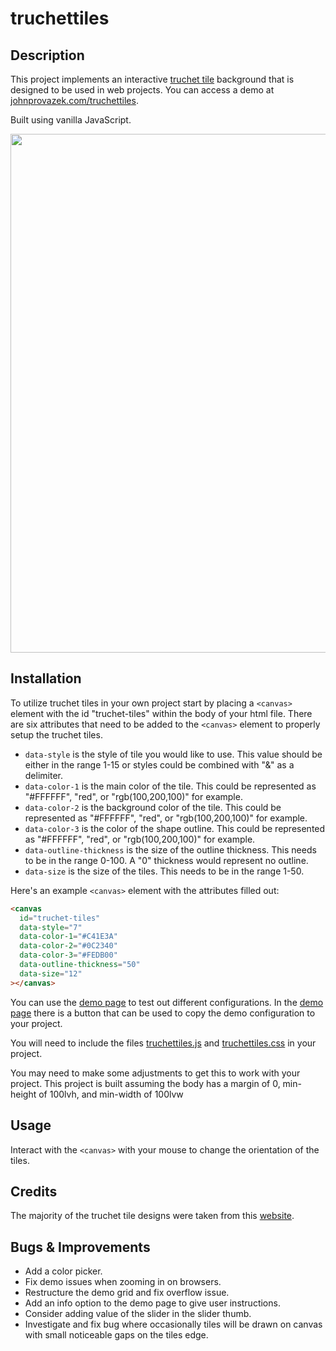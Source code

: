 # truchettiles

## Description

This project implements an interactive [truchet tile](https://en.wikipedia.org/wiki/Truchet_tiles) background that is designed to be used in web projects. You can access a demo at [johnprovazek.com/truchettiles](https://www.johnprovazek.com/truchettiles/).

Built using vanilla JavaScript.

<div align="center">
  <picture>
    <img src="https://repository-images.githubusercontent.com/472082067/4e0680c6-4bc9-4d9a-86c7-121f57df775f" width="830px">
  </picture>
</div>

## Installation

To utilize truchet tiles in your own project start by placing a `<canvas>` element with the id "truchet-tiles" within the body of your html file. There are six attributes that need to be added to the `<canvas>` element to properly setup the truchet tiles.

- `data-style` is the style of tile you would like to use. This value should be either in the range 1-15 or styles could be combined with "&" as a delimiter.
- `data-color-1` is the main color of the tile. This could be represented as "#FFFFFF", "red", or "rgb(100,200,100)" for example.
- `data-color-2` is the background color of the tile. This could be represented as "#FFFFFF", "red", or "rgb(100,200,100)" for example.
- `data-color-3` is the color of the shape outline. This could be represented as "#FFFFFF", "red", or "rgb(100,200,100)" for example.
- `data-outline-thickness` is the size of the outline thickness. This needs to be in the range 0-100. A "0" thickness would represent no outline.
- `data-size` is the size of the tiles. This needs to be in the range 1-50.

Here's an example `<canvas>` element with the attributes filled out:

```html
<canvas
  id="truchet-tiles"
  data-style="7"
  data-color-1="#C41E3A"
  data-color-2="#0C2340"
  data-color-3="#FEDB00"
  data-outline-thickness="50"
  data-size="12"
></canvas>
```

You can use the [demo page](https://www.johnprovazek.com/truchettiles/) to test out different configurations. In the [demo page](https://www.johnprovazek.com/truchettiles/) there is a button that can be used to copy the demo configuration to your project.

You will need to include the files [truchettiles.js](./js/truchettiles.js) and [truchettiles.css](./css/truchettiles.css) in your project.

You may need to make some adjustments to get this to work with your project. This project is built assuming the body has a margin of 0, min-height of 100lvh, and min-width of 100lvw

## Usage

Interact with the `<canvas>` with your mouse to change the orientation of the tiles.

## Credits

The majority of the truchet tile designs were taken from this [website](http://arearugscarpet.blogspot.com/2014/04/the-curse-of-truchets-tiles.html).

## Bugs & Improvements

- Add a color picker.
- Fix demo issues when zooming in on browsers.
- Restructure the demo grid and fix overflow issue.
- Add an info option to the demo page to give user instructions.
- Consider adding value of the slider in the slider thumb.
- Investigate and fix bug where occasionally tiles will be drawn on canvas with small noticeable gaps on the tiles edge.

